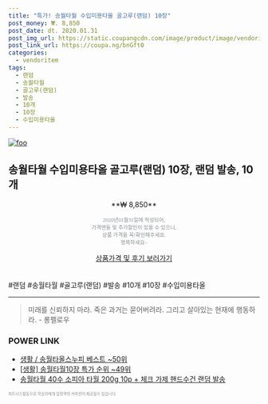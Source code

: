 ```yaml
--- 
title: "특가! 송월타월 수입미용타올 골고루(랜덤) 10장" 
post_money: ₩. 8,850 
post_date: dt. 2020.01.31 
post_img_url: https://static.coupangcdn.com/image/product/image/vendoritem/2019/03/28/3593609743/f4ee2f02-3e8b-477d-9d73-dfe047fd6b03.jpg 
post_link_url: https://coupa.ng/bnGft0 
categories: 
  - vendoritem 
tags: 
  - 랜덤 
  - 송월타월 
  - 골고루(랜덤) 
  - 발송 
  - 10개 
  - 10장 
  - 수입미용타올 
--- 
```

[![foo](https://static.coupangcdn.com/image/product/image/vendoritem/2019/03/28/3593609743/f4ee2f02-3e8b-477d-9d73-dfe047fd6b03.jpg)](https://coupa.ng/bnGft0) 

## 송월타월 수입미용타올 골고루(랜덤) 10장, 랜덤 발송, 10개 
<p style="text-align: center;">**₩ 8,850**</p> 
<p style="text-align: center;"><span style="color: #898c8f; font-family: Georgia,Times,serif; font-size: 0.75em;">2020년01월31일에 작성되어, <br>가격변동 및 추가할인이 있을 수 있으니,<br> 상품 가격을 꼭!확인해주세요.<br>행복하세요~</span> 
</p>	 
<div markdown="0" style="text-align: center;"><a href="https://coupa.ng/bnGft0" class="btn btn--success">상품가격 및 후기 보러가기</a></div> 
<br><br> 
  #랜덤 #송월타월 #골고루(랜덤) #발송 #10개 #10장 #수입미용타올 
<hr> 

> 미래를 신뢰하지 마라. 죽은 과거는 묻어버려라. 그리고 살아있는 현재에 행동하라. - 롱펠로우 


### POWER LINK

* <a href="https://blog.naver.com/santokki14/221782419772" target="_blank">생활 / 송월타올스누피 베스트 ~50위</a>
* <a href="https://blog.naver.com/sakai111/221790857594" target="_blank"> [생활] 송월타월10장 특가 순위 ~49위</a>
* <a href="https://blog.naver.com/santokki14/221787054066" target="_blank">송월타월 40수 소피아 타월 200g 10p + 체크 가제 핸드수건 랜덤 발송</a>

<span style="color: #898c8f; font-family: Georgia,Times,serif; font-size: 0.55em;">파트너스활동으로 작성자에게 일정액의 커미션이 제공될수 있습니다.</span> 
